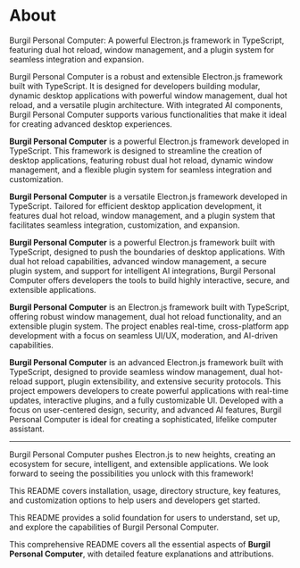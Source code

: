 # About

Burgil Personal Computer: A powerful Electron.js framework in TypeScript, featuring dual hot reload, window management, and a plugin system for seamless integration and expansion.

Burgil Personal Computer is a robust and extensible Electron.js framework built with TypeScript. It is designed for developers building modular, dynamic desktop applications with powerful window management, dual hot reload, and a versatile plugin architecture. With integrated AI components, Burgil Personal Computer supports various functionalities that make it ideal for creating advanced desktop experiences.

**Burgil Personal Computer** is a powerful Electron.js framework developed in TypeScript. This framework is designed to streamline the creation of desktop applications, featuring robust dual hot reload, dynamic window management, and a flexible plugin system for seamless integration and customization.

**Burgil Personal Computer** is a versatile Electron.js framework developed in TypeScript. Tailored for efficient desktop application development, it features dual hot reload, window management, and a plugin system that facilitates seamless integration, customization, and expansion.

**Burgil Personal Computer** is a powerful Electron.js framework built with TypeScript, designed to push the boundaries of desktop applications. With dual hot reload capabilities, advanced window management, a secure plugin system, and support for intelligent AI integrations, Burgil Personal Computer offers developers the tools to build highly interactive, secure, and extensible applications.

**Burgil Personal Computer** is an Electron.js framework built with TypeScript, offering robust window management, dual hot reload functionality, and an extensible plugin system. The project enables real-time, cross-platform app development with a focus on seamless UI/UX, moderation, and AI-driven capabilities.

**Burgil Personal Computer** is an advanced Electron.js framework built with TypeScript, designed to provide seamless window management, dual hot-reload support, plugin extensibility, and extensive security protocols. This project empowers developers to create powerful applications with real-time updates, interactive plugins, and a fully customizable UI. Developed with a focus on user-centered design, security, and advanced AI features, Burgil Personal Computer is ideal for creating a sophisticated, lifelike computer assistant.

---

Burgil Personal Computer pushes Electron.js to new heights, creating an ecosystem for secure, intelligent, and extensible applications. We look forward to seeing the possibilities you unlock with this framework!

This README covers installation, usage, directory structure, key features, and customization options to help users and developers get started.

This README provides a solid foundation for users to understand, set up, and explore the capabilities of Burgil Personal Computer.

This comprehensive README covers all the essential aspects of **Burgil Personal Computer**, with detailed feature explanations and attributions.
